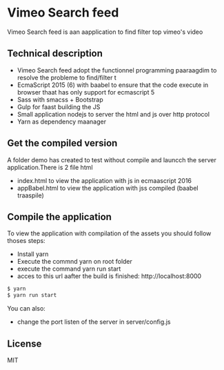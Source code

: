 # Vimeo Search feed
Vimeo Search feed is aan aapplication to find filter top vimeo's video

##  Technical description ##
 - Vimeo Search feed adopt the functionnel programming paaraagdim to  resolve the probleme to find/filter t 
 - EcmaScript 2015 (6) with baabel to ensure that the code execute in browser thaat has only support for ecmascript 5
 - Sass  with smacss + Bootstrap
 - Gulp for faast building the JS
 -  Small application  nodejs to  server the html and  js over http protocol
 - Yarn as dependency maanager


## Get the compiled version ##
A folder  demo has created  to test without compile and launcch the server application.There is 2 file html
  - index.html to  view the application with js in ecmaascript 2016
  - appBabel.html to view the application with jss compiled (baabel traaspile)

## Compile  the application  ##
 To view the application with compilation of the assets you should follow thoses steps:
   - Install yarn
   - Execute the commnd yarn on root  folder
   - execute the command yarn run start
   - acces to this url  aafter the build is finished: http://localhost:8000

```sh
$ yarn
$ yarn run start
```

You can also:
  - change the port listen of the server in server/config.js


License
----

MIT